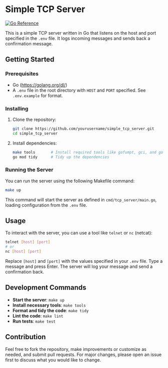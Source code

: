 # Simple TCP Server

[![Go Reference](https://pkg.go.dev/badge/golang.org/x/example.svg)](https://pkg.go.dev/golang.org/x/example)

This is a simple TCP server written in Go that listens on the host and port specified in the `.env` file. It logs incoming messages and sends back a confirmation message.

## Getting Started

### Prerequisites

- Go (https://golang.org/dl/)
- A `.env` file in the root directory with `HOST` and `PORT` specified. See `.env.example` for format.

### Installing

1. Clone the repository:

   ```bash
   git clone https://github.com/yourusername/simple_tcp_server.git
   cd simple_tcp_server
   ```

2. Install dependencies:

   ```bash
   make tools       # Install required tools like gofumpt, gci, and golangci-lint
   go mod tidy      # Tidy up the dependencies
   ```

### Running the Server

You can run the server using the following Makefile command:

```bash
make up
```

This command will start the server as defined in `cmd/tcp_server/main.go`, loading configuration from the `.env` file.

## Usage

To interact with the server, you can use a tool like `telnet` or `nc` (netcat):

```bash
telnet [host] [port]
# or
nc [host] [port]
```

Replace `[host]` and `[port]` with the values specified in your `.env` file. Type a message and press Enter. The server will log your message and send a confirmation back.

## Development Commands

- **Start the server**: `make up`
- **Install necessary tools**: `make tools`
- **Format and tidy the code**: `make tidy`
- **Lint the code**: `make lint`
- **Run tests**: `make test`

## Contribution

Feel free to fork the repository, make improvements or customize as needed, and submit pull requests. For major changes, please open an issue first to discuss what you would like to change.